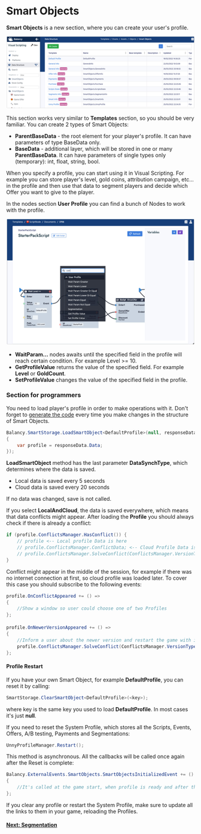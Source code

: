 # Smart Objects

**Smart Objects** is a new section, where you can create your user's profile.

![Screenshot](../../img/smart_offers/table_smart_objects.jpg)

This section works very similar to **Templates** section, so you should be very familiar.
You can create 2 types of Smart Objects: 

*   **ParentBaseData** - the root element for your player's profile. It can have parameters of type BaseData only.
*   **BaseData** - additional layer, which will be stored in one or many **ParentBaseData**. It can have parameters of single types only  (temporary): int, float, string, bool. 

When you specify a profile, you can start using it in Visual Scripting. For example you can store player's level, gold coins, attribution campaign, etc... in the profile and then use that data to segment players and decide which Offer you want to give to the player.

In the nodes section **User Profile** you can find a bunch of Nodes to work with the profile.

![Screenshot](../../img/smart_offers/vs_profile_nodes.jpg)

*   **WaitParam...** nodes awaits until the specified field in the profile will reach certain condition. For example Level >= 10.
*   **GetProfileValue** returns the value of the specified field. For example **Level** or **GoldCount**.
*   **SetProfileValue** changes the value of the specified field in the profile.

### Section for programmers

You need to load player's profile in order to make operations with it. Don't forget to [generate the code](/data_editor/code_generation) every time you make changes in the structure of Smart Objects.

```csharp fct_label="Unity"
Balancy.SmartStorage.LoadSmartObject<DefaultProfile>(null, responseData =>
{
    var profile = responseData.Data;
});
```

**LoadSmartObject** method has the last parameter **DataSynchType**, which determines where the data is saved.
 
*   Local data is saved every 5 seconds
*   Cloud data is saved every 20 seconds

If no data was changed, save is not called.

If you select **LocalAndCloud**, the data is saved everywhere, which means that data conflicts might appear. 
After loading the **Profile** you should always check if there is already a conflict:

```csharp fct_label="Unity"
if (profile.ConflictsManager.HasConflict()) {
    // profile <-- Local profile Data is here
    // profile.ConflictsManager.ConflictData; <-- Cloud Profile Data is here
    // profile.ConflictsManager.SolveConflict(ConflictsManager.VersionType.Cloud);
}
```

Conflict might appear in the middle of the session, for example if there was no internet connection at first, so cloud profile was loaded later. To cover this case you should subscribe to the following events:

```csharp fct_label="Unity"
profile.OnConflictAppeared += () =>
{
    //Show a window so user could choose one of two Profiles  
};

profile.OnNewerVersionAppeared += () =>
{
    //Inform a user about the newer version and restart the game with it
    profile.ConflictsManager.SolveConflict(ConflictsManager.VersionType.Cloud);
};
```

#### Profile Restart

If you have your own Smart Object, for example **DefaultProfile**, you can reset it by calling:

```csharp fct_label="Unity"
SmartStorage.ClearSmartObject<DefaultProfile>(<key>);
```

where key is the same key you used to load **DefaultProfile**. In most cases it's just **null**.

If you need to reset the System Profile, which stores all the Scripts, Events, Offers, A/B testing, Payments and Segmentations: 

```csharp fct_label="Unity"
UnnyProfileManager.Restart();
```

This method is asynchronous. All the callbacks will be called once again after the Reset is complete:

```csharp fct_label="Unity"
Balancy.ExternalEvents.SmartObjects.SmartObjectsInitializedEvent += () =>
{
    //It's called at the game start, when profile is ready and after the Restart.
};
```

If you clear any profile or restart the System Profile, make sure to update all the links to them in your game, reloading the Profiles.

#### [Next: Segmentation](/smart_offers/visual_scripting/segmentation)
